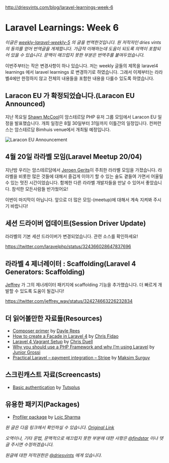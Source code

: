 http://driesvints.com/blog/laravel-learnings-week-6

# Laravel Learnings: Week 6

*이글은 [weekly-laravel-weekly-5](http://driesvints.com/blog/laravel-learnings-week-6) 의 글을 번역한것입니다. 원 저작자인 dries vints 의 동의를 얻어 번역글을 게제합니다. 가급적 이해하는데 도움이 되도록 의역이 포함되어 있을 수 있습니다. 문맥이 매끄럽지 못한 부분은 번역주를 붙여두었습니다.*

 이번주부터는 작은 변경사항이 하나 있습니다. 저는 weekly 글들의 제목을 laravel4 learnings 에서 laravel learnings 로 변경하기로 하였습니다. 그래서 이제부터는 라라벨4에만 한정하지 않고 전체의 내용들을 포함한 내용을 다룰수 있도록 하였습니다.

## Laracon EU 가 확정되었습니다.(Laracon EU Announced)

지난 목요일 [Shawn McCool](https://twitter.com/shawnmccool)이 암스테르담 PHP 유저 그룹 모임에서 Laracon EU 일정을 발표했습니다. 개최 일정은 8월 30일부터 31일까지 이틀간의 일정입니다. 컨퍼런스는 암스테르담 Bimhuis venue에서 개최될 예정입니다.

![Laracon EU Announcement](https://raw2.github.com/LaravelIO/LaravelWeekly/master/issues/images/laracon-eu-announcement.jpg)

## 4월 20일 라라벨 모임(Laravel Meetup 20/04)

 지난밤 우리는 암스테르담에서 [Jeroen Gerits](https://twitter.com/JeroenGerits)이 주최한 라라벨 모임을 가졌습니다. 라라벨을 비롯한 많은 것들에 대해서 즐겁게 이야기 할 수 있는 술도 곁들여 가면서 어울릴 수 있는 멋진 시간이었습니다. 함께한 다른 라라벨 개발자들을 만날 수 있어서 좋았습니다. 참석한 모든사람들 반가웠어요!

 이번이 마지막이 아닙니다. 앞으로 더 많은 모임-(meetup)에 대해서 계속 지켜봐 주시기 바랍니다!

## 세션 드라이버 업데이트(Session Driver Update)

 라라벨의 기본 세션 드라이버가 변경되었습니다. 관련 소스를 확인하세요!

https://twitter.com/laravelphp/status/324366028647837696

## 라라벨 4 제너레이터 : Scaffolding(Laravel 4 Generators: Scaffolding)

[Jeffrey](https://twitter.com/jeffrey_way) 가 그의 제너레이터 패키지에 scaffolding 기능을 추가했습니다. 더 빠르게 개발할 수 있도록 도움이 될겁니다!

https://twitter.com/jeffrey_way/status/324274663226232834

## 더 읽어볼만한 자료들(Resources)

- [Composer primer](http://daylerees.com/composer-primer) by [Dayle Rees](https://twitter.com/daylerees)
- [How to create a Facade in Laravel 4](http://fideloper.com/create-facade-laravel-4) by [Chris Fidao](https://twitter.com/fideloper)
- [Laravel 4 Vagrant Setup](https://github.com/duellsy/Laravel-4-Vagrant) by [Chris Duell](https://twitter.com/duellsy)
- [Why you should use a PHP Framework and why I’m using Laravel](http://juniorgrossi.com/why-you-should-use-a-php-framework-and-why-im-using-laravel/) by [Junior Grossi](https://twitter.com/junior_grossi)
- [Practical Laravel – payment integration – Stripe](http://maxoffsky.com/code-blog/practical-laravel-payment-integration-stripe/) by [Maksim Surguy](https://twitter.com/msurguy)

## 스크린캐스트 자료(Screencasts)

- [Basic authentication](https://tutsplus.com/lesson/basic-authentication/) by [Tutsplus](https://tutsplus.com)

## 유용한 패키지(Packages)

- [Profiler package](https://github.com/loic-sharma/profiler) by [Loic Sharma](https://twitter.com/sharmaloic)

*원 글은 다음 링크에서 확인하실 수 있습니다. [Original Link](http://driesvints.com/blog/laravel-learnings-week-6)*


*오역이나, 기타 문법, 문맥적으로 매끄럽지 못한 부분에 대한 사항은 [@findstar](https://twitter.com/findstar) 이나 뎃글 주시면 수정하겠습니다.*


*원글에 대한 저작권한은 [@driesvints](https://twitter.com/driesvints) 에게 있습니다.*